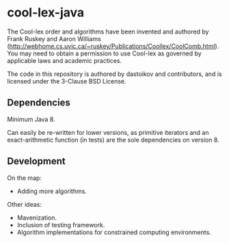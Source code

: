 # cool-lex-java

The Cool-lex order and algorithms have been invented and authored by Frank Ruskey and Aaron Williams (<http://webhome.cs.uvic.ca/~ruskey/Publications/Coollex/CoolComb.html>).
You may need to obtain a permission to use Cool-lex as governed by applicable laws and academic practices.

The code in this repository is authored by dastoikov and contributors, and is licensed under the 3-Clause BSD License.

## Dependencies

Minimum Java 8.

Can easily be re-written for lower versions, as primitive iterators and an exact-arithmetic function (in tests) are the sole dependencies on version 8.

## Development

On the map:

* Adding more algorithms.

Other ideas:

* Mavenization.
* Inclusion of testing framework.
* Algorithm implementations for constrained computing environments.
